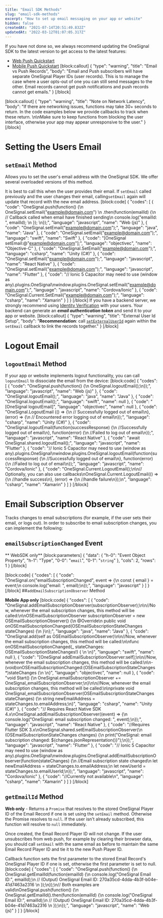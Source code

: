 ```yaml
---
title: "Email SDK Methods"
slug: "email-sdk-methods"
excerpt: "How to set up email messaging on your app or website"
hidden: false
createdAt: "2021-07-14T20:51:49.832Z"
updatedAt: "2022-03-12T01:07:05.317Z"
---
```

If you have not done so, we always recommend updating the OneSignal SDK to the latest version to get access to the latest features:

- [Web Push Quickstart](doc:web-push-quickstart) 
- [Mobile Push Quickstart](doc:mobile-sdk-setup) 
[block:callout]
{
  "type": "warning",
  "title": "Email vs Push Records",
  "body": "Email and Push subscribers will have separate OneSignal Player IDs (user records). This is to manage the case where a user opts-out of one you can still send messages to the other. Email records cannot get push notifications and push records cannot get emails."
}
[/block]

[block:callout]
{
  "type": "warning",
  "title": "Note on Network Latency",
  "body": "If there are networking issues, functions may take 30+ seconds to return. In the code examples below we provide callbacks to track when these return. \n\nMake sure to keep functions from blocking the user interface, otherwise your app may appear unresponsive to the user."
}
[/block]
# Setting the Users Email

## `setEmail` Method

Allows you to set the user's email address with the OneSignal SDK. We offer several overloaded versions of this method. 

It is best to call this when the user provides their email. If `setEmail` called previously and the user changes their email, calling`setEmail` again will update that record with the new email address.
[block:code]
{
  "codes": [
    {
      "code": "OneSignal.push(function() {\n  OneSignal.setEmail(\"example@domain.com\")          \n    .then(function(emailId) {\n      // Callback called when email have finished sending\n      console.log(\"emailId: \", emailId);  \n    }); \n});",
      "language": "javascript",
      "name": "Web (js)"
    },
    {
      "code": "OneSignal.setEmail(\"example@domain.com\");",
      "language": "java",
      "name": "Java"
    },
    {
      "code": "OneSignal.setEmail(\"example@domain.com\");",
      "language": "swift",
      "name": "Swift"
    },
    {
      "code": "[OneSignal setEmail:@\"example@domain.com\"];",
      "language": "objectivec",
      "name": "Objective-C"
    },
    {
      "code": "OneSignal.SetEmail(\"example@domain.com\");",
      "language": "csharp",
      "name": "Unity (C#)"
    },
    {
      "code": "OneSignal.setEmail(\"example@domain.com\");",
      "language": "javascript",
      "name": "React Native"
    },
    {
      "code": "OneSignal.setEmail(\"example@domain.com\");",
      "language": "javascript",
      "name": "Flutter"
    },
    {
      "code": "// Ionic 5 Capacitor may need to use (window as any).plugins.OneSignal\nwindow.plugins.OneSignal.setEmail(\"example@domain.com\");",
      "language": "javascript",
      "name": "Cordova/Ionic"
    },
    {
      "code": "OneSignal.Current.SetEmail(\"example@domain.com\");",
      "language": "csharp",
      "name": "Xamarin"
    }
  ]
}
[/block]
If you have a backend server, we strongly recommend using [Identity Verification](doc:identity-verification) with your users. Your backend can generate an ***email authentication token*** and send it to your app or website.
[block:callout]
{
  "type": "warning",
  "title": "External User Id Setup",
  "body": "**Recommendation**: call [`setExternalUserId`](doc:external-user-ids) again within the `setEmail` callback to link the records together."
}
[/block]
# Logout Email

## `logoutEmail` Method

If your app or website implements logout functionality, you can call `logoutEmail` to dissociate the email from the device:
[block:code]
{
  "codes": [
    {
      "code": "OneSignal.push(function() {\n  OneSignal.logoutEmail();\n});",
      "language": "javascript",
      "name": "Web (js)"
    },
    {
      "code": "OneSignal.logoutEmail();",
      "language": "java",
      "name": "Java"
    },
    {
      "code": "OneSignal.logoutEmail();",
      "language": "swift",
      "name": null
    },
    {
      "code": "[OneSignal logoutEmail]",
      "language": "objectivec",
      "name": null
    },
    {
      "code": "OneSignal.LogoutEmail (() => {\n    // Successfully logged out of email\n}, (error) => {\n    // Encountered error logging out of email\n});",
      "language": "csharp",
      "name": "Unity (C#)"
    },
    {
      "code": "OneSignal.logoutEmail(function(successResponse) {\n    //Successfully logged out of email\n}, function(error) {\n    //Failed to log out of email\n});",
      "language": "javascript",
      "name": "React Native"
    },
    {
      "code": "await OneSignal.shared.logoutEmail();",
      "language": "javascript",
      "name": "Flutter"
    },
    {
      "code": "// Ionic 5 Capacitor may need to use (window as any).plugins.OneSignal\nwindow.plugins.OneSignal.logoutEmail(function(successResponse) {\n    //Successfully logged out of email\n}, function(error) {\n    //Failed to log out of email\n});",
      "language": "javascript",
      "name": "Cordova/Ionic"
    },
    {
      "code": "OneSignal.Current.LogoutEmail();\n\n// Optionally, you can also use callbacks\nOneSignal.Current.LogoutEmail(() => {\n  //handle success\n}, (error) => {\n  //handle failure\n});\n",
      "language": "csharp",
      "name": "Xamarin"
    }
  ]
}
[/block]

# Email Subscription Observer
Tracks changes to email subscriptions (for example, if the user sets their email, or logs out). In order to subscribe to email subscription changes, you can implement the following:

## `emailSubscriptionChanged` Event
** WebSDK only** 
[block:parameters]
{
  "data": {
    "h-0": "Event Object Property",
    "h-1": "Type",
    "0-0": "`email`",
    "0-1": "`string`"
  },
  "cols": 2,
  "rows": 1
}
[/block]

[block:code]
{
  "codes": [
    {
      "code": "OneSignal.on(\"emailSubscriptionChanged\", event => {\n   const { email } = event;\n   console.log(\"email: \", email);\n});",
      "language": "javascript"
    }
  ]
}
[/block]
##`addEmailSubscriptionObserver` Method

**Mobile App only**
[block:code]
{
  "codes": [
    {
      "code": "OneSignal.addEmailSubscriptionObserver(subscriptionObserver);\n\n//Now, whenever the email subscription changes, this method will be called:\n\nOSEmailSubscriptionObserver subscriptionObserver = new OSEmailSubscriptionObserver() {\n   @Override\n   public void onOSEmailSubscriptionChanged(OSEmailSubscriptionStateChanges stateChanges) {\n   }\n};",
      "language": "java",
      "name": "Java"
    },
    {
      "code": "OneSignal.add(self as OSEmailSubscriptionObserver)\n\n//Now, whenever the email subscription changes, this method will be called:\n\nfunc onOSEmailSubscriptionChanged(_ stateChanges: OSEmailSubscriptionStateChanges!) { \n    \n}",
      "language": "swift",
      "name": null
    },
    {
      "code": "[OneSignal addEmailSubscriptionObserver:self];\n\n//Now, whenever the email subscription changes, this method will be called:\n\n-(void)onOSEmailSubscriptionChanged:(OSEmailSubscriptionStateChanges *)stateChanges {\n    \n}",
      "language": "objectivec",
      "name": null
    },
    {
      "code": "void Start() {\n    OneSignal.emailSubscriptionObserver += OneSignal_emailSubscriptionObserver;\n}\n\n//Now, whenever the email subscription changes, this method will be called:\n\nprivate void OneSignal_emailSubscriptionObserver(OSEmailSubscriptionStateChanges stateChanges) {\n    string newEmailAddress = stateChanges.to.emailAddress;\n}",
      "language": "csharp",
      "name": "Unity (C#)"
    },
    {
      "code": "// Requires React Native SDK 4.x\nOneSignal.addEmailSubscriptionObserver((event) => {\n    console.log(\"OneSignal: email subscription changed: \", event);\n});",
      "language": "javascript",
      "name": "React Native"
    },
    {
      "code": "//Requires Flutter SDK 3.x\nOneSignal.shared.setEmailSubscriptionObserver(\n        (OSEmailSubscriptionStateChanges changes) {\n      print(\"OneSignal: email subscription changed: ${changes.jsonRepresentation()}\");\n});",
      "language": "javascript",
      "name": "Flutter"
    },
    {
      "code": "// Ionic 5 Capacitor may need to use (window as any).plugins.OneSignal\nwindow.plugins.OneSignal.addEmailSubscriptionObserver(function(stateChanges) {\n    //Email subscription state changed\n    let newEmailAddress = stateChanges.to.emailAddress;\n    let newUserId = stateChanges.to.emailUserId;\n});",
      "language": "javascript",
      "name": "Cordova/Ionic"
    },
    {
      "code": "//Currently not available\n",
      "language": "csharp",
      "name": "Xamarin"
    }
  ]
}
[/block]
## `getEmailId` Method

**Web only** - Returns a `Promise` that resolves to the stored OneSignal Player ID of the Email Record if one is set using the `setEmail` method. Otherwise the Promise resolves to `null`. If the user isn't already subscribed, this function will resolve to `null` immediately. 

Once created, the Email Record Player ID will not change. If the user unsubscribes from web push, for example by clearing their browser data, you should call `setEmail` with the same email as before to maintain the same Email Record Player ID and tie it to the new Push Player ID. 

Callback function sets the first parameter to the stored Email Record's OneSignal Player ID if one is set, otherwise the first parameter is set to null.
[block:code]
{
  "codes": [
    {
      "code": "OneSignal.push(function() {\n  OneSignal.getEmailId(function(emailId) {\n    console.log(\"OneSignal Email ID:\", emailId);\n    // (Output) OneSignal Email ID: 270a35cd-4dda-4b3f-b04e-41d7463a2316    \n  });\n});\n// Both examples are valid\nOneSignal.push(function() {\n  OneSignal.getEmailId().then(function(emailId) {\n    console.log(\"OneSignal Email ID:\", emailId);\n    // (Output) OneSignal Email ID: 270a35cd-4dda-4b3f-b04e-41d7463a2316    \n  });\n});",
      "language": "javascript",
      "name": "Web (js)"
    }
  ]
}
[/block]